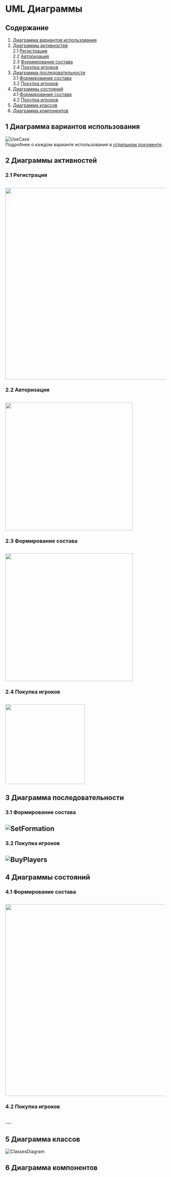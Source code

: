 # UML Диаграммы
## Содержание
  1. [Диаграмма вариантов использования](#1) <br>
  2. [Диаграммы активностей](#2) <br>
    2.1 [Регистрация](#2.1) <br>
    2.2 [Авторизация](#2.2) <br>
    2.3 [Формирование состава](#2.3) <br>
    2.4 [Покупка игроков](#2.4) <br>
  3. [Диаграмма последовательности](#3) <br>
    3.1 [Формирование состава](#3.1) <br>
    3.2 [Покупка игроков](#3.2) <br>
  4. [Диаграммы состояний](#4) <br>
    4.1 [Формирование состава](#4.1) <br>
    4.2 [Покупка игроков](#4.2) <br>
  5. [Диаграмма классов](#5) <br>
  6. [Диаграмма компонентов](#6) <br>

## 1 Диаграмма вариантов использования<a name="1"></a>
![UseCase](https://github.com/GuzIlya/OnlineFootballManagingGame/blob/master/UMLDiagrams/UseCase/UseCase.png)<br>
Подробнее о каждом варианте использования в [отдельном документе](https://github.com/GuzIlya/OnlineFootballManagingGame/blob/master/UMLDiagrams/UseCase/README.md).

## 2 Диаграммы активностей<a name="2"></a>
### 2.1 Регистрация <a name="2.1"></a>
<img src="https://github.com/GuzIlya/OnlineFootballManagingGame/blob/master/UMLDiagrams/Activity/ActivitySignUp.png" width="600"><br>
---
### 2.2 Авторизация <a name="2.2"></a>
<img src="https://github.com/GuzIlya/OnlineFootballManagingGame/blob/master/UMLDiagrams/Activity/ActivityLogIn.png" width="400"><br>
---
### 2.3 Формирование состава <a name="2.3"></a>
<img src="https://github.com/GuzIlya/OnlineFootballManagingGame/blob/master/UMLDiagrams/Activity/ActivitySetFormation.png" width="400"><br> 
---
### 2.4 Покупка игроков <a name="2.4"></a>
<img src="https://github.com/GuzIlya/OnlineFootballManagingGame/blob/master/UMLDiagrams/Activity/ActivityBuyPlayers.png" width="250"><br>
---
## 3 Диаграмма последовательности<a name="3"></a>
### 3.1 Формирование состава <a name="3.1"></a>
![SetFormation](https://github.com/GuzIlya/OnlineFootballManagingGame/blob/master/UMLDiagrams/Sequence/SequenceSetFormationDiargam2.png)
<br>
---
### 3.2 Покупка игроков <a name="3.2"></a>
![BuyPlayers](https://github.com/GuzIlya/OnlineFootballManagingGame/blob/master/UMLDiagrams/Sequence/SequenceBuyPlayersDiargam2.png)
<br>
---

## 4 Диаграммы состояний<a name="4"></a>
### 4.1 Формирование состава <a name="4.1"></a>
<img src="https://github.com/GuzIlya/OnlineFootballManagingGame/blob/master/UMLDiagrams/States/StateSetFormationDiagram.png" width="600"><br>
---
### 4.2 Покупка игроков <a name="4.2"></a>
<br>
---

## 5 Диаграмма классов<a name="5"></a>
![ClassesDiagram](https://github.com/GuzIlya/OnlineFootballManagingGame/blob/master/UMLDiagrams/Classes/ClassesDiagram.png)
<br>
<p align="center"></p>

## 6 Диаграмма компонентов<a name="6"></a>
<p align="center"></p>
